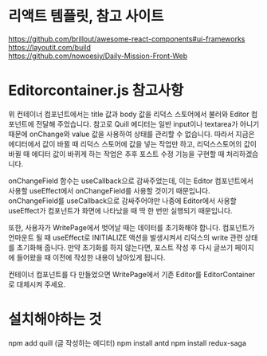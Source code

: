 # 리액트 템플릿, 참고 사이트

https://github.com/brillout/awesome-react-components#ui-frameworks \
https://layoutit.com/build \
https://github.com/nowoesiy/Daily-Mission-Front-Web


# Editorcontainer.js 참고사항

위 컨테이너 컴포넌트에서는 title 값과 body 값을 리덕스 스토어에서 불러와 Editor 컴포넌트에 전달해 주었습니다.
참고로 Quill 에디터는 일반 input이나 textarea가 아니기 때문에 onChange와 value 값을 사용하여 상태를 관리할 수 없습니다.
따라서 지금은 에디터에서 값이 바뀔 때 리덕스 스토어에 값을 넣는 작업만 하고, 리덕스스토어의 값이 바뀔 때 에디터 값이 바뀌게 하는
작업은 추후 포스트 수정 기능을 구현할 때 처리하겠습니다.

onChangeField 함수는 useCallback으로 감싸주었는데, 이는 Editor 컴포넌트에서 사용할 useEffect에서 onChangeField를 사용할 것이기
때문입니다. onChangeField를 useCallback으로 감싸주어야만 나중에 Editor에서 사용할 useEffect가 컴포넌트가 화면에 나타났을 때
딱 한 번만 실행되기 때문입니다.

또한, 사용자가 WritePage에서 벗어날 때는 데이터를 초기화해야 합니다. 컴포넌트가 언마운트 될 때 useEffect로 INITIALIZE 액션을
발생시켜서 리덕스의 write 관련 상태를 초기화해 줍니다. 만약 초기화를 하지 않는다면, 포스트 작성 후 다시 글쓰기 페이지에 들어왔을 때
이전에 작성한 내용이 남아있게 됩니다.

컨테이너 컴포넌트를 다 만들었으면 WritePage에서 기존 Editor를 EditorContainer로 대체시켜 주세요.

# 설치해야하는 것
npm add quill (글 작성하는 에디터)
npm install antd
npm install redux-saga